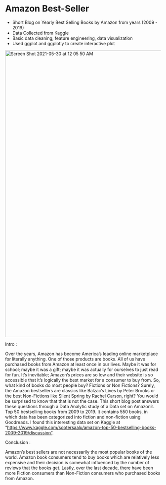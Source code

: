 # Amazon Best-Seller

- Short Blog on Yearly Best Selling Books by Amazon from years (2009 - 2019)
- Data Collected from Kaggle
- Basic data cleaning, feature engineering, data visualization
- Used ggplot and ggplotly to create interactive plot

<img width="925" alt="Screen Shot 2021-05-30 at 12 05 50 AM" src="https://user-images.githubusercontent.com/61523138/120093139-de9bf400-c0dd-11eb-8c86-6a4eec43fe20.png">


Intro : 

Over the years, Amazon has become America’s leading online marketplace for literally anything. One of those products are books. All of us have purchased books from Amazon at least once in our lives. Maybe it was for school; maybe it was a gift; maybe it was actually for ourselves to just read for fun. It’s inevitable; Amazon’s prices are so low and their website is so accessible that it’s logically the best market for a consumer to buy from. So, what kind of books do most people buy? Fictions or Non Fictions? Surely, the Amazon bestsellers are classics like Balzac’s Lives by Peter Brooks or the best Non-Fictions like Silent Spring by Rachel Carson, right? You would be surprised to know that that is not the case. This short blog post answers these questions through a Data Analytic study of a Data set on Amazon’s Top 50 bestselling books from 2009 to 2019. It contains 550 books, in which data has been categorized into fiction and non-fiction using Goodreads. I found this interesting data set on Kaggle at “https://www.kaggle.com/sootersaalu/amazon-top-50-bestselling-books-2009-2019/discussion”.

Conclusion :

Amazon’s best sellers are not necessarily the most popular books of the world. Amazon book consumers tend to buy books which are relatively less expensive and their decision is somewhat influenced by the number of reviews that the books get. Lastly, over the last decade, there have been more Fiction consumers than Non-Fiction consumers who purchased books from Amazon.

